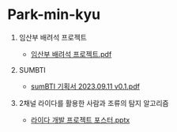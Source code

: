 # Park-min-kyu

1. 임산부 배려석 프로젝트
   - [임산부 배려석 프로젝트.pdf](https://github.com/mingkyu9/Park-min-kyu/files/13539056/default.pdf)
     
2. SUMBTI
   - [sumBTI 기획서 2023.09.11 v0.1.pdf](https://github.com/mingkyu9/Park-min-kyu/files/13539065/sumBTI.2023.09.11.v0.1.pdf)

3. 2채널 라이다를 활용한 사람과 조류의 탐지 알고리즘
   - [라이다 개발 프로젝트 포스터.pptx](https://github.com/user-attachments/files/15948784/default.pptx)

  
